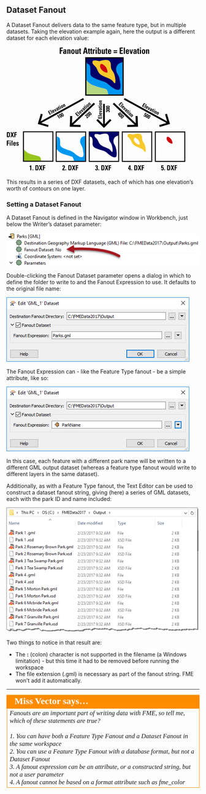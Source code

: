 ## Dataset Fanout ##

A Dataset Fanout delivers data to the same feature type, but in multiple datasets. Taking the elevation example again, here the output is a different dataset for each elevation value:

![](./Images/4.018.DatasetFanoutDiagram.png)

This results in a series of DXF datasets, each of which has one elevation’s worth of contours on one layer.


### Setting a Dataset Fanout ###

A Dataset Fanout is defined in the Navigator window in Workbench, just below the Writer’s dataset parameter:

![](./Images/4.019.DatasetFanoutNavSetting.png)

Double-clicking the Fanout Dataset parameter opens a dialog in which to define the folder to write to and the Fanout Expression to use. It defaults to the original file name:

![](./Images/4.020.DatasetFanoutDialog.png)

The Fanout Expression can - like the Feature Type fanout - be a simple attribute, like so:

![](./Images/4.021.DatasetFanoutDialogSet.png)

In this case, each feature with a different park name will be written to a different GML output dataset (whereas a feature type fanout would write to different layers in the same dataset).

Additionally, as with a Feature Type fanout, the Text Editor can be used to construct a dataset fanout string, giving (here) a series of GML datasets, each with the park ID and name included:

![](./Images/4.022.DatasetFanoutResult.png)

Two things to notice in that result are:

- The **:** (colon) character is not supported in the filename (a Windows limitation) - but this time it had to be removed before running the workspace
- The file extension (.gml) is necessary as part of the fanout string. FME won't add it automatically.

---

<table style="border-spacing: 0px">
<tr>
<td style="vertical-align:middle;background-color:darkorange;border: 2px solid darkorange">
<i class="fa fa-quote-left fa-lg fa-pull-left fa-fw" style="color:white;padding-right: 12px;vertical-align:text-top"></i>
<span style="color:white;font-size:x-large;font-weight: bold;font-family:serif">Miss Vector says…</span>
</td>
</tr>

<tr>
<td style="border: 1px solid darkorange">
<span style="font-family:serif; font-style:italic; font-size:larger">
Fanouts are an important part of writing data with FME, so tell me, which of these statements are true?
<br><br>1. You can have both a Feature Type Fanout and a Dataset Fanout in the same workspace
<br>2. You can use a Feature Type Fanout with a database format, but not a Dataset Fanout
<br>3. A fanout expression can be an attribute, or a constructed string, but not a user parameter
<br>4. A fanout cannot be based on a format attribute such as fme_color
</span>
</td>
</tr>
</table>
